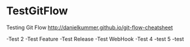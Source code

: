 # TestGitFlow
Testing Git Flow http://danielkummer.github.io/git-flow-cheatsheet

-Test 2
-Test Feature
-Test Release
-Test WebHook
-Test 4
-test 5
-test
